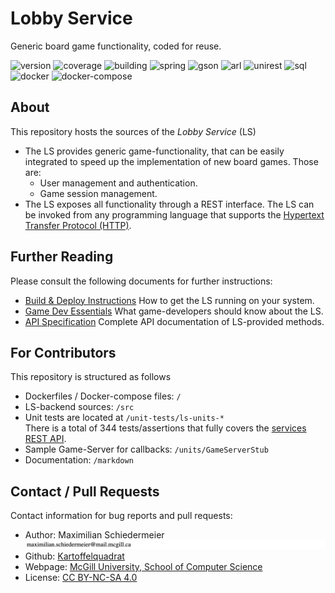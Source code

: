 # Lobby Service

Generic board game functionality, coded for reuse.

![version](https://img.shields.io/badge/version-1.0.0-brightgreen)
![coverage](https://img.shields.io/badge/coverage-100%25-brightgreen)
![building](https://img.shields.io/badge/build-passing-brightgreen)
![spring](https://img.shields.io/badge/Spring%20Boot-2.3.0-blue)
![gson](https://img.shields.io/badge/Gson-2.8.6-blue)
![arl](https://img.shields.io/badge/AsyncRestLib-1.5.1-blue)
![unirest](https://img.shields.io/badge/Unirest-3.7.02-blue)
![sql](https://img.shields.io/badge/SQL-8.0.21-blue)
![docker](https://img.shields.io/badge/Docker-19.03.8-blue)
![docker-compose](https://img.shields.io/badge/DockerCompose-1.25.5-blue)

## About

This repository hosts the sources of the *Lobby Service* (LS)

 * The LS provides generic game-functionality, that can be easily integrated to speed up the implementation of new board games. Those are:
   * User management and authentication.
   * Game session management.
 * The LS exposes all functionality through a REST interface. The LS can be invoked from any programming language that supports the [Hypertext Transfer Protocol (HTTP)](https://en.wikipedia.org/wiki/Hypertext_Transfer_Protocol).

## Further Reading

Please consult the following documents for further instructions:

 * [Build & Deploy Instructions](markdown/build-deploy.md) How to get the LS running on your system.
 * [Game Dev Essentials](markdown/game-dev.md) What game-developers should know about the LS.
 * [API Specification](markdown/api.md) Complete API documentation of LS-provided methods.

## For Contributors

This repository is structured as follows

 * Dockerfiles / Docker-compose files: ```/```
 * LS-backend sources: ```/src```
 * Unit tests are located at ```/unit-tests/ls-units-*```  
There is a total of 344 tests/assertions that fully covers the [services REST API](markdown/api.md#user-content-rif-overview).
 * Sample Game-Server for callbacks: ```/units/GameServerStub```
 * Documentation: ```/markdown```

## Contact / Pull Requests

Contact information for bug reports and pull requests:

 * Author: Maximilian Schiedermeier ![email](markdown/email.png)
 * Github: [Kartoffelquadrat](https://github.com/kartoffelquadrat)
 * Webpage: [McGill University, School of Computer Science](https://www.cs.mcgill.ca/~mschie3)
 * License: [CC BY-NC-SA 4.0](https://creativecommons.org/licenses/by-nc-sa/4.0/)
